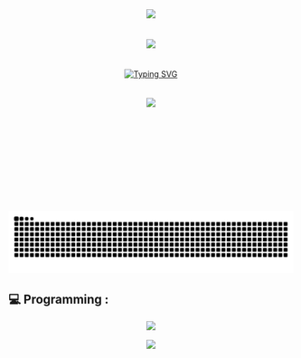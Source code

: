 <div align="center" >
    <img
        src="https://capsule-render.vercel.app/api?type=venom&height=300&color=gradient&text=Hi%20I'm%20Chathuranga&textBg=false&animation=twinkling&desc=Welcome%20to%20my%20GitHub&descAlignY=63&section=header&stroke=FFFFFF&strokeWidth=1&fontColor=8787cb" />
</div>
<br><br>
<div align="center">
    <img src="https://visitor-badge.laobi.icu/badge?page_id=czampath.czampath" />
</div>
<br><br>
<div align="center">
    <a href="https://git.io/typing-svg"><img src="https://readme-typing-svg.herokuapp.com?font=Fira+Code&center=true&vCenter=true&random=false&width=435&lines=Here+are+my+GitHub+stats+!;Enjoy+!;" alt="Typing SVG" /></a>
</div>
<br><br>
<div align="center" style="width: 100%;display: flex;justify-content: space-around;align-items: center;">
<!--     <img height="200em"
        src="https://github-readme-stats-eight-theta.vercel.app/api?username=czampath&show_icons=true&count_private=true&theme=react&include_all_commits=true&hide_border=true&bg_color=1F222E&title_color=F85D7F&icon_color=F8D866" /> -->
    <img height="200em"
        src="https://github-readme-stats-three-peach-71.vercel.app/api/top-langs/?username=czampath&layout=compact&langs_count=6&theme=react&include_all_commits=true&hide_border=true" />
</div>
<!-- <br><br>
<div align="center">
    <img src="https://github-profile-trophy.vercel.app/?username=czampath&theme=onedark" />
</div>
<br><br> -->
<div align="center">
    <picture>
      <source media="(prefers-color-scheme: dark)" srcset="grid-snake-dark.svg" />
      <source media="(prefers-color-scheme: light)" srcset="grid-snake-light.svg" />
      <img alt="github-snake" src="https://raw.githubusercontent.com/czampath/czampath/main/grid-snake-light.svg" />
    </picture>
</div>

## 💻 Programming :
<p align="center">
  <a href="https://skillicons.dev">
    <img src="https://skillicons.dev/icons?i=java,spring,js,ts,react,nextjs,vite,jquery,html,tailwind,nodejs,postgres,arduino,threejs,py" />
  </a>
</p>
<p align="center">
  <a href="https://skillicons.dev">
    <img src="https://skillicons.dev/icons?i=vscode,idea,postman,sentry" />
  </a>
</p>
